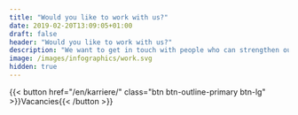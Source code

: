 ```yaml
---
title: "Would you like to work with us?"
date: 2019-02-20T13:09:05+01:00
draft: false
header: "Would you like to work with us?"
description: "We want to get in touch with people who can strengthen our team within consulting services or software development"
image: /images/infographics/work.svg
hidden: true
---
```


{{< button href="/en/karriere/" class="btn btn-outline-primary btn-lg" >}}Vacancies{{< /button >}}